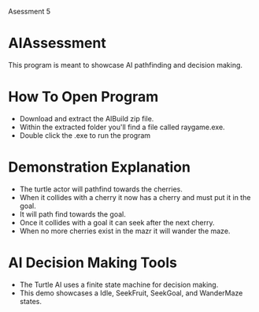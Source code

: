 Asessment 5

# AIAssessment
This program is meant to showcase AI pathfinding and decision making.

# How To Open Program
* Download and extract the AIBuild zip file.
* Within the extracted folder you'll find a file called raygame.exe.
* Double click the .exe to run the program
# Demonstration Explanation 
* The turtle actor will pathfind towards the cherries.
* When it collides with a cherry it now has a cherry and must put it in the goal.
* It will path find towards the goal.
* Once it collides with a goal it can seek after the next cherry.
* When no more cherries exist in the mazr it will wander the maze.
# AI Decision Making Tools
* The Turtle AI uses a finite state machine for decision making.
* This demo showcases a Idle, SeekFruit, SeekGoal, and WanderMaze states.
